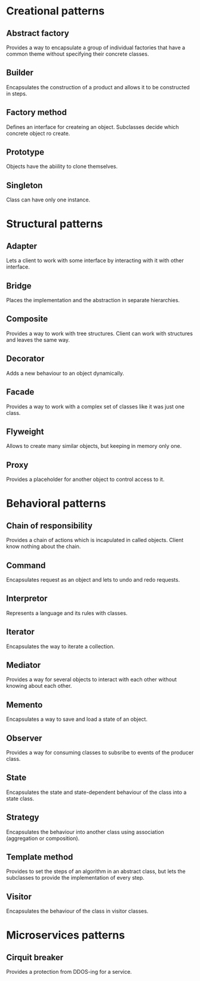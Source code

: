 # Creational patterns
## Abstract factory
Provides a way to encapsulate a group of individual factories that have a common theme without specifying their concrete classes.
## Builder
Encapsulates the construction of a product and allows it to be constructed in steps.
## Factory method
Defines an interface for  createing an object. Subclasses decide which concrete object ro create.
## Prototype
Objects have the abiility to clone themselves.
## Singleton
Class can have only one instance.
# Structural patterns
## Adapter
Lets a client to work with some interface by interacting with it with other interface.
## Bridge
Places the implementation and the abstraction in separate hierarchies.
## Composite
Provides a way to work with tree structures. Client can work with structures and leaves the same way.
## Decorator
Adds a new behaviour to an object dynamically.
## Facade
Provides a way to work with a complex set of classes like it was just one class.
## Flyweight
Allows to create many similar objects, but keeping in memory only one.
## Proxy
Provides a placeholder for another object to control access to it.
# Behavioral patterns
## Chain of responsibility
Provides a chain of actions which is incapulated in called objects. Client know nothing about the chain.
## Command
Encapsulates request as an object and lets to undo and redo requests.
## Interpretor
Represents a language and its rules with classes.
## Iterator
Encapsulates the way to iterate a collection.
## Mediator
Provides a way for several objects to interact with each other without knowing about each other.
## Memento
Encapsulates a way to save and load a state of an object.
## Observer
Provides a way for consuming classes to subsribe to events of the producer class.
## State
Encapsulates the state and state-dependent behaviour of the class into a state class.
## Strategy
Encapsulates the behaviour into another class using association (aggregation or composition).
## Template method
Provides to set the steps of an algorithm in an abstract class, but lets the subclasses to provide the implementation of every step.
## Visitor
Encapsulates the behaviour of the class in visitor classes.
# Microservices patterns
## Cirquit breaker
Provides a protection from DDOS-ing for a service.